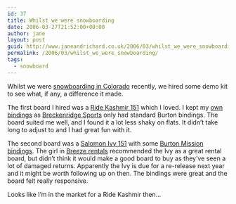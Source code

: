 ```yaml
---
id: 37
title: Whilst we were snowboarding
date: 2006-03-27T21:52:00+00:00
author: jane
layout: post
guid: http://www.janeandrichard.co.uk/2006/03/whilst_we_were_snowboarding
permalink: /2006/03/whilst_we_were_snowboarding/
tags:
  - snowboard
---
```

Whilst we were [snowboarding in Colorado](http://v1.janeandrichard.co.uk/travel/colorado2006/index.html) recently, we hired some demo kit to see what, if any, a difference it made.

The first board I hired was a [Ride Kashmir 151](http://www.ridesnowboards.com/boards/board.asp?ProductID=12) which I loved. I kept my [own bindings](http://www.janeandrichard.co.uk/2004/04/my_snowboard_bindings_arrived) as [Breckenridge Sports](http://www.breckenridgesports.com/document_display.cfm?document_id=13177) only had standard Burton bindings. The board suited me well, and I found it a lot less shaky on flats. It didn&#8217;t take long to adjust to and I had great fun with it.

The second board was a [Salomon Ivy 151](http://www.salomonsnowboard.com/uk/products/products.asp?id=784107) with some [Burton Mission bindings](http://www.burton.com/eu/gear/products.asp?productID=86). The girl in [Breeze rentals](http://www.breezeski.com/index.php) recommended the Ivy as a great rental board, but didn&#8217;t think it would make a good board to buy as they&#8217;ve seen a lot of damaged returns. Apparently the Ivy is due for a re-release next year and it might be worth following up on then. The bindings were great and the board felt really responsive.

Looks like I&#8217;m in the market for a Ride Kashmir then&#8230;